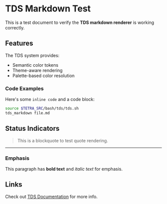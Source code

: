 # TDS Markdown Test

This is a test document to verify the **TDS markdown renderer** is working correctly.

## Features

The TDS system provides:

- Semantic color tokens
- Theme-aware rendering
- Palette-based color resolution

### Code Examples

Here's some `inline code` and a code block:

```bash
source $TETRA_SRC/bash/tds/tds.sh
tds_markdown file.md
```

## Status Indicators

> This is a blockquote to test quote rendering.

---

### Emphasis

This paragraph has **bold text** and *italic text* for emphasis.

## Links

Check out [TDS Documentation](https://example.com) for more info.
